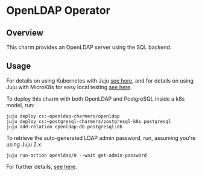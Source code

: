 # OpenLDAP Operator

## Overview

This charm provides an OpenLDAP server using the SQL backend.

## Usage

For details on using Kubernetes with Juju [see here](https://juju.is/docs/kubernetes), and for
details on using Juju with MicroK8s for easy local testing [see here](https://juju.is/docs/microk8s-cloud).

To deploy this charm with both OpenLDAP and PostgreSQL inside a k8s model, run:

    juju deploy cs:~openldap-charmers/openldap
    juju deploy cs:~postgresql-charmers/postgresql-k8s postgresql
    juju add-relation openldap:db postgresql:db

To retrieve the auto-generated LDAP admin password, run, assuming you're using
Juju 2.x:

    juju run-action openldap/0 --wait get-admin-password

For further details, [see here](https://charmhub.io/openldap/docs).
